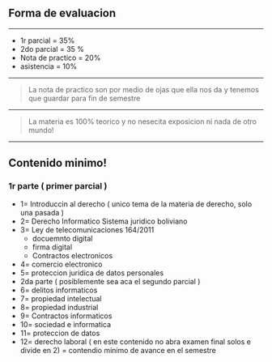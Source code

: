 ## Forma de evaluacion 
-----------------------
- 1r parcial = 35%
- 2do parcial = 35 % 
- Nota de practico = 20% 
- asistencia = 10% 
-----------------------
> La nota de practico son por medio de ojas que ella nos da y tenemos que guardar para fin de semestre 
-----------------------
> La materia es 100% teorico y no nesecita exposicion ni nada de otro mundo! 
----------------------
## Contenido minimo! 
### 1r parte ( primer parcial )
- 1= Introduccin al derecho ( unico tema de la materia de derecho, solo una pasada ) 
- 2= Derecho Informatico 
	Sistema juridico boliviano 
- 3= Ley de telecomunicaciones 164/2011
	- docuemnto digital 
	- firma digital 
	- Contractos electronicos
- 4=  comercio electronico 
- 5= proteccion juridica de datos personales 
- 2da parte ( posiblemente sea aca el segundo parcial )
- 6= delitos informaticos 
- 7= propiedad intelectual 
- 8= propiedad industrial 
- 9= Contractos informaticos 
- 10= sociedad e informatica 
- 11= proteccion de datos 
- 12= derecho laboral 
( en este contenido no abra examen final solos e divide en 2) = contendio minimo de avance en el semestre

